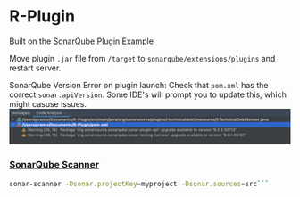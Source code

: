 # R-Plugin




Built on the [SonarQube Plugin Example](https://github.com/SonarSource/sonar-custom-plugin-example)

Move plugin `.jar` file from `/target` to `sonarqube/extensions/plugins` and restart server.

SonarQube Version Error on plugin launch: Check that `pom.xml` has the correct `sonar.apiVersion`. Some IDE's will prompt you to update this, which might casuse issues.
![image info](./Resources/ReadMeImages/NewSonarAPI.png)


### [SonarQube Scanner](https://docs.sonarqube.org/latest/analysis/scan/sonarscanner/)

```bash
sonar-scanner -Dsonar.projectKey=myproject -Dsonar.sources=src```


